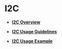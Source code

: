 # I2C<a name="EN-US_TOPIC_0000001053778296"></a>

-   **[I2C Overview](i2c-overview.md)**  

-   **[I2C Usage Guidelines](i2c-usage-guidelines.md)**  

-   **[I2C Usage Example](i2c-usage-example.md)**  


